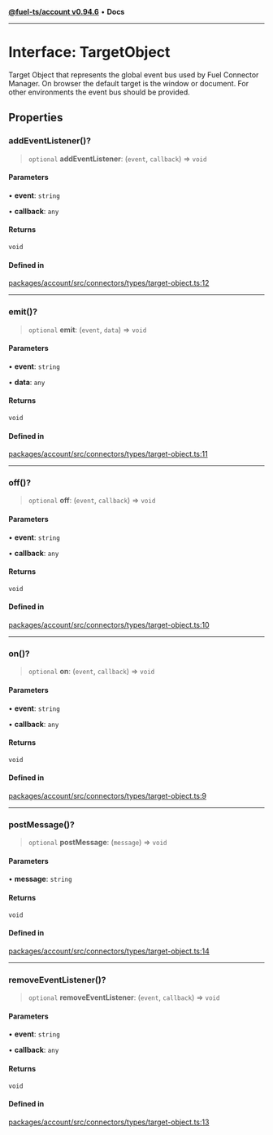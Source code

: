 [**@fuel-ts/account v0.94.6**](../index.md) • **Docs**

***

# Interface: TargetObject

Target Object that represents the global event bus used by Fuel Connector Manager.
On browser the default target is the window or document. For other environments
the event bus should be provided.

## Properties

### addEventListener()?

> `optional` **addEventListener**: (`event`, `callback`) => `void`

#### Parameters

• **event**: `string`

• **callback**: `any`

#### Returns

`void`

#### Defined in

[packages/account/src/connectors/types/target-object.ts:12](https://github.com/FuelLabs/fuels-ts/blob/edc427a506b3935e5c3045680dbc2670666cb638/packages/account/src/connectors/types/target-object.ts#L12)

***

### emit()?

> `optional` **emit**: (`event`, `data`) => `void`

#### Parameters

• **event**: `string`

• **data**: `any`

#### Returns

`void`

#### Defined in

[packages/account/src/connectors/types/target-object.ts:11](https://github.com/FuelLabs/fuels-ts/blob/edc427a506b3935e5c3045680dbc2670666cb638/packages/account/src/connectors/types/target-object.ts#L11)

***

### off()?

> `optional` **off**: (`event`, `callback`) => `void`

#### Parameters

• **event**: `string`

• **callback**: `any`

#### Returns

`void`

#### Defined in

[packages/account/src/connectors/types/target-object.ts:10](https://github.com/FuelLabs/fuels-ts/blob/edc427a506b3935e5c3045680dbc2670666cb638/packages/account/src/connectors/types/target-object.ts#L10)

***

### on()?

> `optional` **on**: (`event`, `callback`) => `void`

#### Parameters

• **event**: `string`

• **callback**: `any`

#### Returns

`void`

#### Defined in

[packages/account/src/connectors/types/target-object.ts:9](https://github.com/FuelLabs/fuels-ts/blob/edc427a506b3935e5c3045680dbc2670666cb638/packages/account/src/connectors/types/target-object.ts#L9)

***

### postMessage()?

> `optional` **postMessage**: (`message`) => `void`

#### Parameters

• **message**: `string`

#### Returns

`void`

#### Defined in

[packages/account/src/connectors/types/target-object.ts:14](https://github.com/FuelLabs/fuels-ts/blob/edc427a506b3935e5c3045680dbc2670666cb638/packages/account/src/connectors/types/target-object.ts#L14)

***

### removeEventListener()?

> `optional` **removeEventListener**: (`event`, `callback`) => `void`

#### Parameters

• **event**: `string`

• **callback**: `any`

#### Returns

`void`

#### Defined in

[packages/account/src/connectors/types/target-object.ts:13](https://github.com/FuelLabs/fuels-ts/blob/edc427a506b3935e5c3045680dbc2670666cb638/packages/account/src/connectors/types/target-object.ts#L13)
